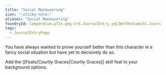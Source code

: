 ```yaml
---
title: "Social Maneuvering"
icon: ":sticky-note:"
aliases: "Social Maneuvering"
foundryId: Compendium.pf2e.gmg-srd.JournalEntry.yqCZWcX9e3iwmvSS.JournalEntryPage.rgM4XATDC4hjjc3L
tags:
  - JournalEntryPage
---
```

You have always wanted to prove yourself better than this character in a fancy social situation but have yet to decisively do so.

Add the [[Feats/Courtly Graces|Courtly Graces]] skill feat to your background options.